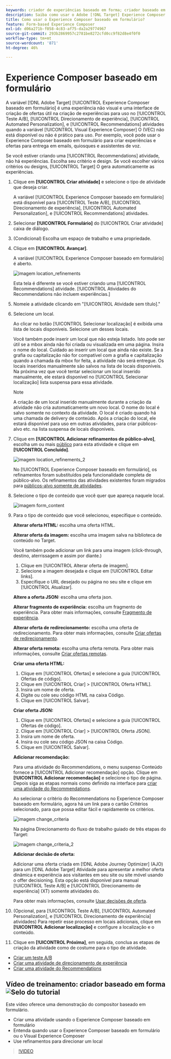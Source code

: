 ```yaml
---
keywords: criador de experiências baseado em forma; criador baseado em forma; refinamentos
description: Saiba como usar o Adobe [!DNL Target] Experience Composer baseado em formulário para criação de experiência não visual. Use este compositor quando o VEC não estiver disponível ou não for prático.
title: Como usar o Experience Composer baseado em formulário?
feature: Form-based Experience Composer
exl-id: d06a271b-f058-4c83-af75-da2a29774967
source-git-commit: 293b2869957c2781be8272cfd0cc9f82d8e4f0f0
workflow-type: tm+mt
source-wordcount: '871'
ht-degree: 46%

---
```


# Experience Composer baseado em formulário

A variável [!DNL Adobe Target] [!UICONTROL Experience Composer baseado em formulário] é uma experiência não visual e uma interface de criação de ofertas útil na criação de experiências para uso no [!UICONTROL Teste A/B], [!UICONTROL Direcionamento de experiência], [!UICONTROL Automated Personalization], e [!UICONTROL Recommendations] atividades quando a variável [!UICONTROL Visual Experience Composer] O (VEC) não está disponível ou não é prático para uso. Por exemplo, você pode usar o Experience Composer baseado em formulário para criar experiências e ofertas para entrega em emails, quiosques e assistentes de voz.

Se você estiver criando uma [!UICONTROL Recommendations] atividade, não há experiências. Escolha seu critério e design. Se você escolher vários critérios ou designs, [!UICONTROL Target] O gera automaticamente as experiências.

1. Clique em **[!UICONTROL Criar atividade]** e selecione o tipo de atividade que deseja criar.

   A variável [!UICONTROL Experience Composer baseado em formulário] está disponível para [!UICONTROL Teste A/B], [!UICONTROL Direcionamento de experiência], [!UICONTROL Automated Personalization], e [!UICONTROL Recommendations] atividades.

1. Selecionar **[!UICONTROL Formulário]** do [!UICONTROL Criar atividade] caixa de diálogo.

1. (Condicional) Escolha um espaço de trabalho e uma propriedade.

1. Clique em **[!UICONTROL Avançar]**.

   A variável [!UICONTROL Experience Composer baseado em formulário] é aberto.

   ![imagem location_refinements](assets/location_refinements.png)

   Esta tela é diferente se você estiver criando uma [!UICONTROL Recommendations] atividade. [!UICONTROL Atividades do Recommendations não incluem experiências.]

1. Nomeie a atividade clicando em &quot;[!UICONTROL Atividade sem título].&quot;
1. Selecione um local.

   Ao clicar no botão [!UICONTROL Selecionar localização] é exibida uma lista de locais disponíveis. Selecione um desses locais.

   Você também pode inserir um local que não esteja listado. Isto pode ser útil se a mbox ainda não foi criada ou visualizada em uma página. Insira o nome do local. Cuidado ao inserir um local que ainda não existe. Se a grafia ou capitalização não for compatível com a grafia e capitalização quando a chamada da mbox for feita, a atividade não será entregue. Os locais inseridos manualmente são salvos na lista de locais disponíveis. Na próxima vez que você tentar selecionar um local inserido manualmente, ele estará disponível no [!UICONTROL Selecionar localização] lista suspensa para essa atividade.

   >[!NOTE]
   >
   >A criação de um local inserido manualmente durante a criação da atividade não cria automaticamente um novo local. O nome do local é salvo somente no contexto da atividade. O local é criado quando há uma chamada de delivery de conteúdo. Após a criação do local, ele estará disponível para uso em outras atividades, para criar públicos-alvo etc. na lista suspensa de locais disponíveis.

1. Clique em **[!UICONTROL Adicionar refinamentos de público-alvo]**, escolha um ou mais [público](/help/main/c-target/target.md#concept_A782F8481A5041EBA75103CB26376522) para esta atividade e clique em **[!UICONTROL Concluído]**.

   ![imagem location_refinements_2](assets/location_refinements_2.png)

   No [!UICONTROL Experience Composer baseado em formulário], os refinamentos foram substituídos pela funcionalidade completa de público-alvo. Os refinamentos das atividades existentes foram migrados para  [públicos-alvo somente de atividades](/help/main/c-target/creating-activity-only-audience.md#concept_A6BADCF530ED4AE1852E677FEBE68483).

1. Selecione o tipo de conteúdo que você quer que apareça naquele local.

   ![imagem form_content](assets/form_content.png)

1. Para o tipo de conteúdo que você selecionou, especifique o conteúdo.

   **Alterar oferta HTML:** escolha uma oferta HTML.

   **Alterar oferta da imagem:** escolha uma imagem salva na biblioteca de conteúdo no Target.

   Você também pode adicionar um link para uma imagem (click-through, destino, aterrissagem e assim por diante.)

   1. Clique em [!UICONTROL Alterar oferta de imagem].
   1. Selecione a imagem desejada e clique em [!UICONTROL Editar links].
   1. Especifique o URL desejado ou página no seu site e clique em [!UICONTROL Atualizar].

   **Altere a oferta JSON:** escolha uma oferta json.

   **Alterar fragmento de experiência:** escolha um fragmento de experiência. Para obter mais informações, consulte [Fragmento de experiência](/help/main/c-experiences/c-manage-content/aem-experience-fragments.md).

   **Alterar oferta de redirecionamento:** escolha uma oferta de redirecionamento. Para obter mais informações, consulte [Criar ofertas de redirecionamento](/help/main/c-experiences/c-manage-content/offer-redirect.md).

   **Alterar oferta remota:** escolha uma oferta remota. Para obter mais informações, consulte [Criar ofertas remotas](/help/main/c-experiences/c-manage-content/about-remote-offers.md).

   **Criar uma oferta HTML:**

   1. Clique em [!UICONTROL Ofertas] e selecione a guia [!UICONTROL Ofertas de código].
   1. Clique em [!UICONTROL Criar] > [!UICONTROL Oferta HTML].
   1. Insira um nome de oferta.
   1. Digite ou cole seu código HTML na caixa Código.
   1. Clique em [!UICONTROL Salvar].

   **Criar oferta JSON:**

   1. Clique em [!UICONTROL Ofertas] e selecione a guia [!UICONTROL Ofertas de código].
   1. Clique em [!UICONTROL Criar] > [!UICONTROL Oferta JSON].
   1. Insira um nome de oferta.
   1. Insira ou cole seu código JSON na caixa Código.
   1. Clique em [!UICONTROL Salvar].

   **Adicionar recomendação:**

   Para uma atividade do Recommendations, o menu suspenso Conteúdo fornece a [!UICONTROL Adicionar recomendação] opção. Clique em **[!UICONTROL Adicionar recomendação]** e selecione o tipo de página. Depois siga as etapas normais como definido na interface para [criar uma atividade do Recommendations](/help/main/c-recommendations/t-create-recs-activity/create-recs-activity.md).

   Ao selecionar o critério do Recommendations no Experience Composer baseado em formulário, agora há um link para o cartão Critérios selecionado, para que possa editar fácil e rapidamente os critérios.

   ![imagem change_criteria](assets/change_criteria.png)

   Na página Direcionamento do fluxo de trabalho guiado de três etapas do Target:

   ![imagem change_criteria_2](assets/change_criteria_2.png)

   **Adicionar decisão de oferta:**

   Adicionar uma oferta criada em [!DNL Adobe Journey Optimizer] (AJO) para um [!DNL Adobe Target] Atividade para apresentar a melhor oferta dinâmica e experiência aos visitantes em seu site ou site móvel usando o offer decisioning. Esta opção está disponível para manual [!UICONTROL Teste A/B] e [!UICONTROL Direcionamento de experiência] (XT) somente atividades do.

   Para obter mais informações, consulte [Usar decisões de oferta](/help/main/c-integrating-target-with-mac/ajo/offer-decision.md).

1. (Opcional, para [!UICONTROL Teste A/B], [!UICONTROL Automated Personalization], e [!UICONTROL Direcionamento de experiência] atividades) Para repetir esse processo em locais adicionais, clique em **[!UICONTROL Adicionar localização]** e configure a localização e o conteúdo.
1. Clique em **[!UICONTROL Próxima]**, em seguida, conclua as etapas de criação da atividade como de costume para o tipo de atividade.

* [Criar um teste A/B](/help/main/c-activities/t-test-ab/t-test-create-ab/test-create-ab.md)
* [Criar uma atividade de direcionamento de experiência](/help/main/c-activities/t-experience-target/t-xt-create/xt-create.md#task_D6B3429AC31549E1A70EDF04B3DDC765)
* [Criar uma atividade do Recommendations](/help/main/c-recommendations/t-create-recs-activity/create-recs-activity.md#task_6874328773C64C44A73F0A130AD3F96F)

## Vídeo de treinamento: criador baseado em forma ![Selo do tutorial](/help/main/assets/tutorial.png)

Este vídeo oferece uma demonstração do compositor baseado em formulário.

* Criar uma atividade usando o Experience Composer baseado em formulário
* Entenda quando usar o Experience Composer baseado em formulário ou o Visual Experience Composer
* Use refinamentos para direcionar um local

>[!VIDEO](https://video.tv.adobe.com/v/17390)
